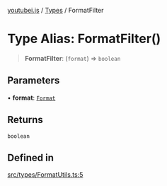 [youtubei.js](../../../README.md) / [Types](../README.md) / FormatFilter

# Type Alias: FormatFilter()

> **FormatFilter**: (`format`) => `boolean`

## Parameters

• **format**: [`Format`](../../Misc/classes/Format.md)

## Returns

`boolean`

## Defined in

[src/types/FormatUtils.ts:5](https://github.com/LuanRT/YouTube.js/blob/e1650e12979e68b9546bc63989f86b651960a10a/src/types/FormatUtils.ts#L5)
